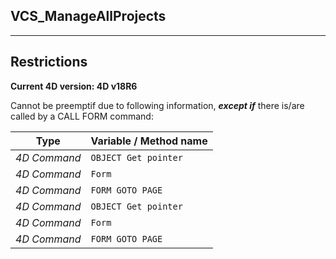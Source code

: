 ﻿## VCS_ManageAllProjects---## Restrictions**Current 4D version: 4D v18R6**Cannot be preemptif due to following information, ***except if*** there is/are called by a CALL FORM command:|Type|Variable / Method name||------|------||*4D Command*|`OBJECT Get pointer`||*4D Command*|`Form`||*4D Command*|`FORM GOTO PAGE`||*4D Command*|`OBJECT Get pointer`||*4D Command*|`Form`||*4D Command*|`FORM GOTO PAGE`|